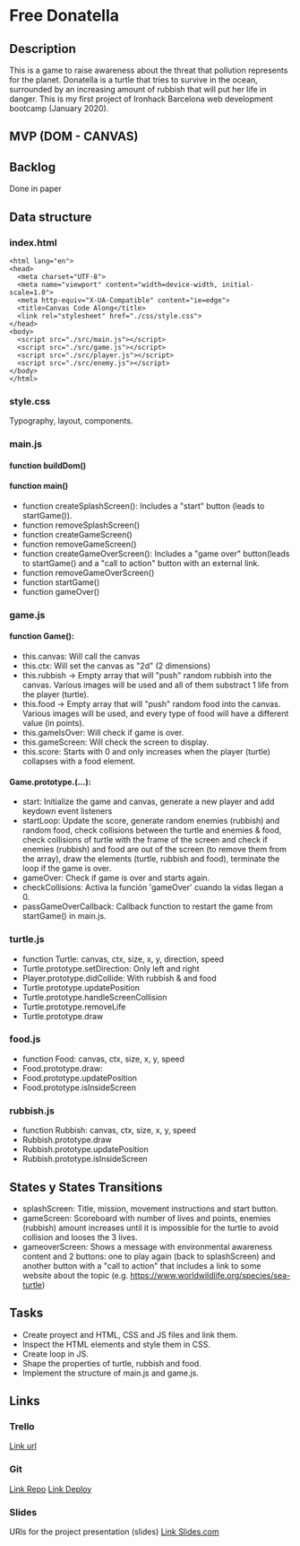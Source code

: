 # Free Donatella

## Description
This is a game to raise awareness about the threat that pollution represents for the planet. Donatella is a turtle that tries to survive in the ocean, surrounded by an increasing amount of rubbish that will put her life in danger. This is my first project of Ironhack Barcelona web development bootcamp (January 2020).


## MVP (DOM - CANVAS)

## Backlog
Done in paper

## Data structure

### index.html
```<!DOCTYPE html>
<html lang="en">
<head>
  <meta charset="UTF-8">
  <meta name="viewport" content="width=device-width, initial-scale=1.0">
  <meta http-equiv="X-UA-Compatible" content="ie=edge">
  <title>Canvas Code Along</title>
  <link rel="stylesheet" href="./css/style.css">
</head>
<body>
  <script src="./src/main.js"></script>
  <script src="./src/game.js"></script>
  <script src="./src/player.js"></script>
  <script src="./src/enemy.js"></script>
</body>
</html>
```

### style.css
Typography, layout, components.

### main.js

#### function buildDom()
#### function main()
- function createSplashScreen(): Includes a "start" button (leads to startGame()).
- function removeSplashScreen()
- function createGameScreen()
- function removeGameScreen()
- function createGameOverScreen(): Includes a "game over" button(leads to startGame() and a "call to action" button with an external link.
- function removeGameOverScreen()
- function startGame()
- function gameOver()

### game.js

#### function Game():
- this.canvas: Will call the canvas
- this.ctx: Will set the canvas as "2d" (2 dimensions)
- this.rubbish -> Empty array that will "push" random rubbish into the canvas. Various images will be used and all of them substract 1 life from the player (turtle).
- this.food -> Empty array that will "push" random food into the canvas. Various images will be used, and every type of food will have a different value (in points).
- this.gameIsOver: Will check if game is over.
- this.gameScreen: Will check the screen to display.
- this.score: Starts with 0 and only increases when the player (turtle) collapses with a food element.

#### Game.prototype.(...):
- start: Initialize the game and canvas, generate a new player and add keydown event listeners
- startLoop: Update the score, generate random enemies (rubbish) and random food, check collisions between the turtle and enemies & food, check collisions of turtle with the frame of the screen and check if enemies (rubbish) and food are out of the screen (to remove them from the array), draw the elements (turtle, rubbish and food), terminate the loop if the game is over.
- gameOver: Check if game is over and starts again.
- checkCollisions: Activa la función 'gameOver' cuando la vidas llegan a 0.
- passGameOverCallback: Callback function to restart the game from startGame() in main.js.

### turtle.js
- function Turtle: canvas, ctx, size, x, y, direction, speed
- Turtle.prototype.setDirection: Only left and right
- Player.prototype.didCollide: With rubbish & and food
- Turtle.prototype.updatePosition
- Turtle.prototype.handleScreenCollision
- Turtle.prototype.removeLife
- Turtle.prototype.draw

### food.js
- function Food: canvas, ctx, size, x, y, speed
- Food.prototype.draw:
- Food.prototype.updatePosition
- Food.prototype.isInsideScreen

### rubbish.js
- function Rubbish: canvas, ctx, size, x, y, speed
- Rubbish.prototype.draw
- Rubbish.prototype.updatePosition
- Rubbish.prototype.isInsideScreen

## States y States Transitions
- splashScreen: Title, mission, movement instructions and start button.
- gameScreen: Scoreboard with number of lives and points, enemies (rubbish) amount increases until it is impossible for the turtle to avoid collision and looses the 3 lives.
- gameoverScreen: Shows a message with environmental awareness content and 2 buttons: one to play again (back to splashScreen) and another button with a "call to action" that includes a link to some website about the topic (e.g. https://www.worldwildlife.org/species/sea-turtle)

## Tasks
- Create proyect and HTML, CSS and JS files and link them.
- Inspect the HTML elements and style them in CSS.
- Create loop in JS.
- Shape the properties of turtle, rubbish and food.
- Implement the structure of main.js and game.js.

## Links

### Trello
[Link url](https://trello.com)

### Git
[Link Repo](https://github.com/doveriko/free-donatella)
[Link Deploy](http://github.com)


### Slides
URls for the project presentation (slides)
[Link Slides.com](http://slides.com)
